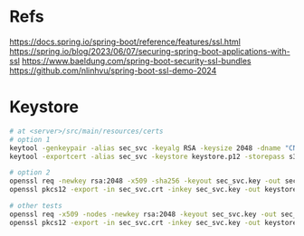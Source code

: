 # Refs
https://docs.spring.io/spring-boot/reference/features/ssl.html
https://spring.io/blog/2023/06/07/securing-spring-boot-applications-with-ssl
https://www.baeldung.com/spring-boot-security-ssl-bundles
https://github.com/nlinhvu/spring-boot-ssl-demo-2024

# Keystore
~~~bash
# at <server>/src/main/resources/certs
# option 1
keytool -genkeypair -alias sec_svc -keyalg RSA -keysize 2048 -dname "CN=localhost, OU=jc.dev, O=jc.dev, C=PT" -validity 365 -keystore keystore.p12 -storepass s3cr3t
keytool -exportcert -alias sec_svc -keystore keystore.p12 -storepass s3cr3t -file sec_svc.crt -rfc

# option 2
openssl req -newkey rsa:2048 -x509 -sha256 -keyout sec_svc.key -out sec_svc.crt -days 365 -passout pass:s3cr3t
openssl pkcs12 -export -in sec_svc.crt -inkey sec_svc.key -out keystore.p12 -name sec_svc -passin pass:s3cr3t -passout pass:s3cr3t

# other tests
openssl req -x509 -nodes -newkey rsa:2048 -keyout sec_svc.key -out sec_svc.crt -days 365 -subj "//CN=localhost"
openssl pkcs12 -export -in sec_svc.crt -inkey sec_svc.key -out keystore.p12 -name sec_svc -passout pass:s3cr3t
~~~
